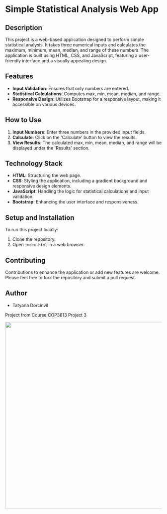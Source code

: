 # Simple Statistical Analysis Web App

## Description
This project is a web-based application designed to perform simple statistical analysis. It takes three numerical inputs and calculates the maximum, minimum, mean, median, and range of these numbers. The application is built using HTML, CSS, and JavaScript, featuring a user-friendly interface and a visually appealing design.

## Features
- **Input Validation**: Ensures that only numbers are entered.
- **Statistical Calculations**: Computes max, min, mean, median, and range.
- **Responsive Design**: Utilizes Bootstrap for a responsive layout, making it accessible on various devices.

## How to Use
1. **Input Numbers**: Enter three numbers in the provided input fields.
2. **Calculate**: Click on the 'Calculate' button to view the results.
3. **View Results**: The calculated max, min, mean, median, and range will be displayed under the 'Results' section.

## Technology Stack
- **HTML**: Structuring the web page.
- **CSS**: Styling the application, including a gradient background and responsive design elements.
- **JavaScript**: Handling the logic for statistical calculations and input validation.
- **Bootstrap**: Enhancing the user interface and responsiveness.

## Setup and Installation
To run this project locally:
1. Clone the repository.
2. Open `index.html` in a web browser.

## Contributing
Contributions to enhance the application or add new features are welcome. Please feel free to fork the repository and submit a pull request.

## Author
- Tatyana Dorcinvil

Project from Course COP3813 Project 3

<div>
<img src="https://i.imgur.com/vTf8Akf.gif" width="600">
</div>
